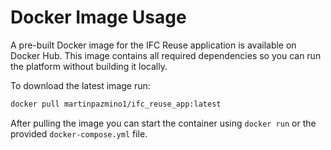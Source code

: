 # Docker Image Usage

A pre-built Docker image for the IFC Reuse application is available on Docker Hub. This image contains all required dependencies so you can run the platform without building it locally.

To download the latest image run:

```bash
docker pull martinpazmino1/ifc_reuse_app:latest
```

After pulling the image you can start the container using `docker run` or the provided `docker-compose.yml` file.
